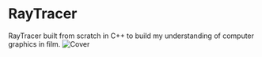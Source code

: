 # RayTracer
RayTracer built from scratch in C++ to build my understanding of computer graphics in film. 
![Cover](/imgs/cover.ppm)
